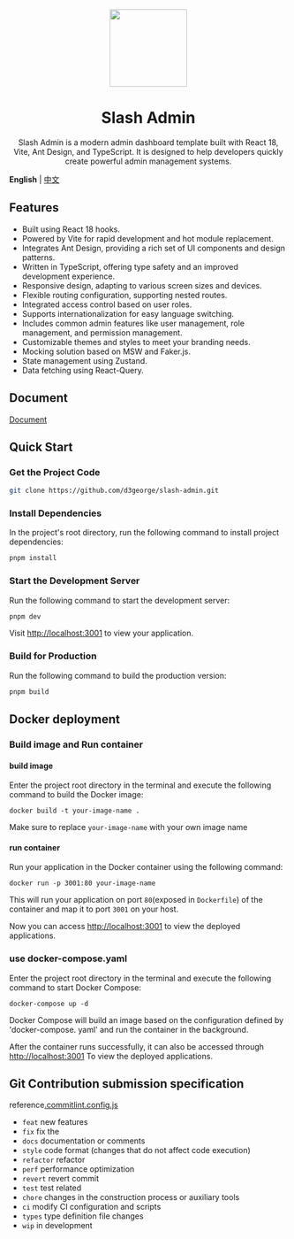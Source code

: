 <div align="center">
<br>
<br>
<img src="./src/assets/images/logo.png" height="140" />
<h1> Slash Admin </h1>
<p style="font-size: 14px">
  Slash Admin is a modern admin dashboard template built with React 18, Vite, Ant Design, and TypeScript. It is designed to help developers quickly create powerful admin management systems.
</p>
</div>

**English** | [中文](./README.zh-CN.md)

## Features

+ Built using React 18 hooks.
+ Powered by Vite for rapid development and hot module replacement.
+ Integrates Ant Design, providing a rich set of UI components and design patterns.
+ Written in TypeScript, offering type safety and an improved development experience.
+ Responsive design, adapting to various screen sizes and devices.
+ Flexible routing configuration, supporting nested routes.
+ Integrated access control based on user roles.
+ Supports internationalization for easy language switching.
+ Includes common admin features like user management, role management, and permission management.
+ Customizable themes and styles to meet your branding needs.
+ Mocking solution based on MSW and Faker.js.
+ State management using Zustand.
+ Data fetching using React-Query.

## Document
[Document](https://docs-admin.slashspaces.com/)

## Quick Start

### Get the Project Code

```bash
git clone https://github.com/d3george/slash-admin.git
```

### Install Dependencies

In the project's root directory, run the following command to install project dependencies:

```bash
pnpm install
```

### Start the Development Server

Run the following command to start the development server:

```bash
pnpm dev
```

Visit [http://localhost:3001](http://localhost:3001) to view your application.

### Build for Production

Run the following command to build the production version:

```bash
pnpm build
```

## Docker deployment

### Build image and Run container

#### build image

Enter the project root directory in the terminal and execute the following command to build the Docker image:

```
docker build -t your-image-name .
```

Make sure to replace `your-image-name` with your own image name

#### run container

Run your application in the Docker container using the following command:

```
docker run -p 3001:80 your-image-name
```

This will run your application on port `80`(exposed in `Dockerfile`) of the container and map it to port `3001` on your host.

Now you can access <http://localhost:3001> to view the deployed applications.

### use docker-compose.yaml

Enter the project root directory in the terminal and execute the following command to start Docker Compose:

```
docker-compose up -d
```

Docker Compose will build an image based on the configuration defined by 'docker-compose. yaml' and run the container in the background.

After the container runs successfully, it can also be accessed through <http://localhost:3001> To view the deployed applications.

## Git Contribution submission specification

reference[.commitlint.config.js](./commitlint.config.js)

+ `feat` new features
+ `fix`  fix the
+ `docs` documentation or comments
+ `style` code format (changes that do not affect code execution)
+ `refactor` refactor
+ `perf` performance optimization
+ `revert` revert commit
+ `test` test related
+ `chore` changes in the construction process or auxiliary tools
+ `ci` modify CI configuration and scripts
+ `types` type definition file changes
+ `wip` in development
